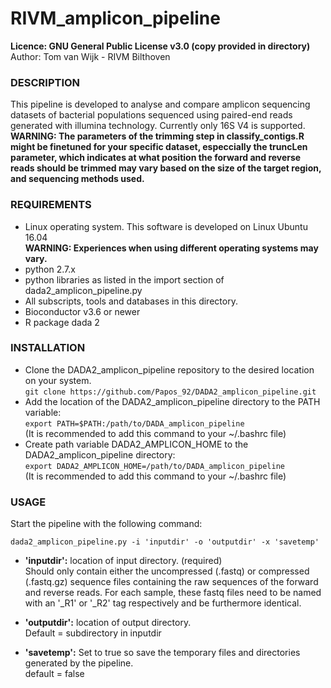 # RIVM_amplicon_pipeline

**Licence:	GNU General Public License v3.0 (copy provided in directory)**<br />
Author:		Tom van Wijk - RIVM Bilthoven<br />

### DESCRIPTION

This pipeline is developed to analyse and compare amplicon sequencing
datasets of bacterial populations sequenced using paired-end reads
generated with illumina technology. Currently only 16S V4 is supported.<br />
**WARNING: The parameters of the trimming step in classify_contigs.R
might be finetuned for your specific dataset, especcially the truncLen parameter,
which indicates at what position the forward and reverse reads should be trimmed
may vary based on the size of the target region, and sequencing methods used.**

### REQUIREMENTS

-	Linux operating system. This software is developed on Linux Ubuntu 16.04<br />
	**WARNING: Experiences when using different operating systems may vary.**
-	python 2.7.x
-	python libraries as listed in the import section of dada2_amplicon_pipeline.py
-	All subscripts, tools and databases in this directory.
-	Bioconductor v3.6 or newer
-	R package dada 2


### INSTALLATION

-	Clone the DADA2_amplicon_pipeline repository to the desired location on your system.<br />
	`git clone https://github.com/Papos_92/DADA2_amplicon_pipeline.git`
-	Add the location of the DADA2_amplicon_pipeline directory to the PATH variable:<br />
	`export PATH=$PATH:/path/to/DADA_amplicon_pipeline`<br />
	(It is recommended to add this command to your ~/.bashrc file)
-	Create path variable DADA2_AMPLICON_HOME to the DADA2_amplicon_pipeline directory:<br />
	`export DADA2_AMPLICON_HOME=/path/to/DADA_amplicon_pipeline`<br />
	(It is recommended to add this command to your ~/.bashrc file)

### USAGE

Start the pipeline with the following command:

`dada2_amplicon_pipeline.py -i 'inputdir' -o 'outputdir' -x 'savetemp'`

-	**'inputdir':**	location of input directory. (required)<br />
			Should only contain either the uncompressed (.fastq)
			or compressed (.fastq.gz) sequence files containing the
			raw sequences of the forward and reverse reads.
			For each sample, these fastq files need to be named with
			an '_R1' or '_R2' tag respectively and  be furthermore identical.

-	**'outputdir':**	location of output directory.<br />
			Default = subdirectory in inputdir

-	**'savetemp':**	Set to true so save the temporary files and
			directories generated by the pipeline.<br />
			default = false
